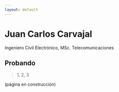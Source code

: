 ```yaml
---
layout: default
---
```


# Juan Carlos Carvajal

Ingeniero Civil Electrónico, MSc. Telecomunicaciones

## Probando
> 1, 2, 3

(página en construcción)
